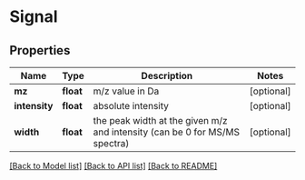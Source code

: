 # Signal

## Properties
Name | Type | Description | Notes
------------ | ------------- | ------------- | -------------
**mz** | **float** | m/z value in Da | [optional] 
**intensity** | **float** | absolute intensity | [optional] 
**width** | **float** | the peak width at the given m/z and intensity (can be 0 for MS/MS spectra) | [optional] 

[[Back to Model list]](../README.md#documentation-for-models) [[Back to API list]](../README.md#documentation-for-api-endpoints) [[Back to README]](../README.md)

